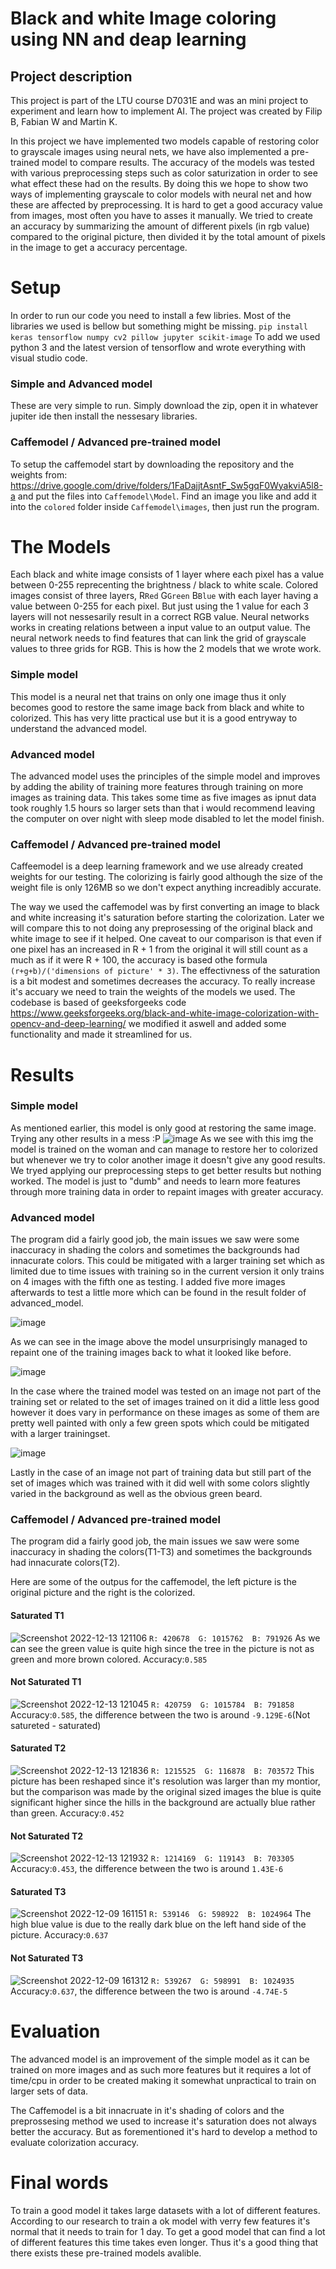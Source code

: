 # Black and white Image coloring using NN and deap learning

## Project description
This project is part of the LTU course D7031E and was an mini project to experiment and learn how to implement AI. The project was created by Filip B, Fabian W and Martin K.

In this project we have implemented two models capable of restoring color to grayscale images using neural nets, we have also implemented a pre-trained model to compare results. The accuracy of the models was tested with various preprocessing steps such as color saturization in order to see what effect these had on the results. By doing this we hope to show two ways of implementing grayscale to color models with neural net and how these are affected by preprocessing. It is hard to get a good accuracy value from images, most often you have to asses it manually. We tried to create an accuracy by summarizing the amount of different pixels (in rgb value) compared to the original picture, then divided it by the total amount of pixels in the image to get a accuracy percentage.



# Setup
In order to run our code you need to install a few libries. Most of the libraries we used is bellow but something might be missing.
`pip install keras tensorflow numpy cv2 pillow jupyter scikit-image` To add we used python 3 and the latest version of tensorflow and wrote everything with visual studio code.

### Simple and Advanced model
These are very simple to run. Simply download the zip, open it in whatever jupiter ide then install the nessesary libraries.

### Caffemodel / Advanced pre-trained model
To setup the caffemodel start by downloading the repository and the weights from: https://drive.google.com/drive/folders/1FaDajjtAsntF_Sw5gqF0WyakviA5l8-a and 
put the files into `Caffemodel\Model`. Find an image you like and add it into the `colored` folder inside `Caffemodel\images`, then just run the program. 



# The Models
Each black and white image consists of 1 layer where each pixel has a value between 0-255 reprecenting the brightness / black to white scale. Colored images consist of three layers, R`Red` G`Green` B`Blue` with each layer having a value between 0-255 for each pixel. But just using the 1 value for each 3 layers will not nessesarily result in a correct RGB value. Neural networks works in creating relations between a input value to an output value. The neural network needs to find features that can link the grid of grayscale values to three grids for RGB. This is how the 2 models that we wrote work.

### Simple model
This model is a neural net that trains on only one image thus it only becomes good to restore the same image back from black and white to colorized. This has very litte practical use but it is a good entryway to understand the advanced model.

### Advanced model
The advanced model uses the principles of the simple model and improves by adding the ability of training more features through training on more images as training data. This takes some time as five images as ipnut data took roughly 1.5 hours so larger sets than that i would recommend leaving the computer on over night with sleep mode disabled to let the model finish. 

### Caffemodel / Advanced pre-trained model
Caffeemodel is a deep learning framework and we use already created weights for our testing. The colorizing is fairly good although the size of the weight file is only 126MB so we don't expect anything increadibly accurate.

The way we used the caffemodel was by first converting an image to black and white increasing it's saturation before starting the colorization. Later we will compare this to not doing any preprosessing of the original black and white image to see if it helped. One caveat to our comparison is that even if one pixel has an increased in R + 1 from the original it will still count as a much as if it were R + 100, the accuracy is based othe formula `(r+g+b)/('dimensions of picture' * 3)`. The effectivness of the saturation is a bit modest and sometimes decreases the accuracy. To really increase it's accuary we need to train the weights of the models we used.
The codebase is based of geeksforgeeks code https://www.geeksforgeeks.org/black-and-white-image-colorization-with-opencv-and-deep-learning/ we modified it aswell and added some functionality and made it streamlined for us.

# Results

### Simple model
As mentioned earlier, this model is only good at restoring the same image. Trying any other results in a mess :P
![image](https://user-images.githubusercontent.com/61740233/207275768-096ab527-b976-41b8-a91e-5ecf4960f06b.png)
As we see with this img the model is trained on the woman and can manage to restore her to colorized but whenever we try to color another image it doesn't give any good results. We tryed applying our preprocessing steps to get better results but nothing worked. The model is just to "dumb" and needs to learn more features through more training data in order to repaint images with greater accuracy.


### Advanced model
The program did a fairly good job, the main issues we saw were some inaccuracy in shading the colors and sometimes the backgrounds had innacurate colors. This could be mitigated with a larger training set which as limited due to time issues with training so in the current version it only trains on 4 images with the fifth one as testing. I added five more images afterwards to test a little more which can be found in the result folder of advanced_model.

![image](https://user-images.githubusercontent.com/60612841/207373258-902bda39-4fe4-4746-a315-2584db6d88c1.png)

As we can see in the image above the model unsurprisingly managed to repaint one of the training images back to what it looked like before.

![image](https://user-images.githubusercontent.com/60612841/207372486-7b3cb7a9-9ac0-4f04-b7d4-6197a8a7b66e.png)

In the case where the trained model was tested on an image not part of the training set or related to the set of images trained on it did a little less good however it does vary in performance on these images as some of them are pretty well painted with only a few green spots which could be mitigated with a larger trainingset.

![image](https://user-images.githubusercontent.com/60612841/207372980-c5cd05d2-ddfc-4cb5-81ac-b31e453a0e63.png)

Lastly in the case of an image not part of training data but still part of the set of images which was trained with it did well with some colors slightly varied in the background as well as the obvious green beard.

### Caffemodel / Advanced pre-trained model
The program did a fairly good job, the main issues we saw were some inaccuracy in shading the colors(T1-T3) and sometimes the backgrounds had innacurate colors(T2).

Here are some of the outpus for the caffemodel, the left picture is the original picture and the right is the colorized.

#### Saturated T1
![Screenshot 2022-12-13 121106](https://user-images.githubusercontent.com/120106208/207303043-14d3f8b4-5fcb-4589-83c5-084bc53e6d65.png)
`R: 420678  G: 1015762  B: 791926`
As we can see the green value is quite high since the tree in the picture is not as green and more brown colored.
Accuracy:`0.585`
#### Not Saturated T1
![Screenshot 2022-12-13 121045](https://user-images.githubusercontent.com/120106208/207302957-615ac633-6ca6-4e68-a79c-29028006b905.png)
`R: 420759  G: 1015784  B: 791858`
Accuracy:`0.585`, the difference between the two is around `-9.129E-6`(Not satureted - saturated)
#### Saturated T2

![Screenshot 2022-12-13 121836](https://user-images.githubusercontent.com/120106208/207304257-22edaeb4-0d9c-4bfe-bb91-7483c5b89c0d.png)
`R: 1215525  G: 116878  B: 703572`
This picture has been reshaped since it's resolution was larger than my montior, but the comparison was made by the original sized images  the blue is quite significant higher since the hills in the background are actually blue rather than green.
Accuracy:`0.452`

#### Not Saturated T2
![Screenshot 2022-12-13 121932](https://user-images.githubusercontent.com/120106208/207304389-dad1697b-7f9a-42d9-96f2-3ad795a6d0d6.png)
`R: 1214169  G: 119143  B: 703305`
Accuracy:`0.453`, the difference between the two is around `1.43E-6`


#### Saturated T3
![Screenshot 2022-12-09 161151](https://user-images.githubusercontent.com/120106208/206735776-d5c6e35b-9c78-4f3c-8e02-dab9cc25038e.png)
`R: 539146  G: 598922  B: 1024964`
The high blue value is due to the really dark blue on the left hand side of the picture. Accuracy:`0.637`

#### Not Saturated T3
![Screenshot 2022-12-09 161312](https://user-images.githubusercontent.com/120106208/206735892-bdfcd25a-92d1-44c0-b7ae-d2313139c748.png)
`R: 539267  G: 598991  B: 1024935`
Accuracy:`0.637`, the difference between the two is around `-4.74E-5`

# Evaluation
The advanced model is an improvement of the simple model as it can be trained on more images and as such more features but it requires a lot of time/cpu in order to be created making it somewhat unpractical to train on larger sets of data.

The Caffemodel is a bit innacruate in it's shading of colors and the preprossesing method we used to increase it's saturation does not always better the accuracy. But as forementioned it's hard to develop a method to evaluate colorization accuracy.


# Final words
To train a good model it takes large datasets with a lot of different features. According to our research to train a ok model with verry few features it's normal that it needs to train for 1 day. To get a good model that can find a lot of different features this time takes even longer. Thus it's a good thing that there exists these pre-trained models avalible.

